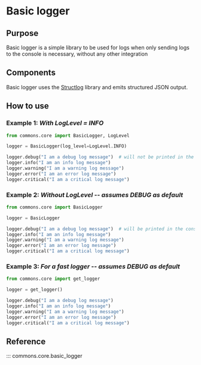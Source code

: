 # Basic logger

## Purpose

Basic logger is a simple library to be used for logs when only sending logs to the console is
necessary, without any other integration

## Components

Basic logger uses the [Structlog](https://www.structlog.org/) library and emits structured JSON output.

## How to use

### Example 1: *With LogLevel = INFO*

```python
from commons.core import BasicLogger, LogLevel

logger = BasicLogger(log_level=LogLevel.INFO)

logger.debug("I am a debug log message")  # will not be printed in the console
logger.info("I am an info log message")
logger.warning("I am a warning log message")
logger.error("I am an error log message")
logger.critical("I am a critical log message")
```

### Example 2: *Without LogLevel -- assumes DEBUG as default*

```python
from commons.core import BasicLogger

logger = BasicLogger

logger.debug("I am a debug log message")  # will be printed in the console
logger.info("I am an info log message")
logger.warning("I am a warning log message")
logger.error("I am an error log message")
logger.critical("I am a critical log message")
```

### Example 3: *For a fast logger -- assumes DEBUG as default*

```python
from commons.core import get_logger

logger = get_logger()

logger.debug("I am a debug log message")
logger.info("I am an info log message")
logger.warning("I am a warning log message")
logger.error("I am an error log message")
logger.critical("I am a critical log message")
```

## Reference

::: commons.core.basic_logger
